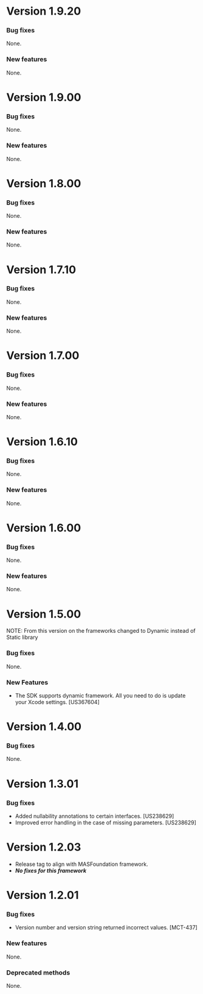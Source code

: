 # Version 1.9.20

### Bug fixes
None.

### New features
None.

# Version 1.9.00

### Bug fixes
None.

### New features
None.

# Version 1.8.00

### Bug fixes
None.

### New features
None.

# Version 1.7.10

### Bug fixes
None.

### New features
None.

# Version 1.7.00

### Bug fixes
None.

### New features
None.

# Version 1.6.10

### Bug fixes
None.

### New features
None.

# Version 1.6.00

### Bug fixes
None.

### New features
None.

# Version 1.5.00

NOTE: From this version on the frameworks changed to Dynamic instead of Static library

### Bug fixes
None.

### New Features
- The SDK supports dynamic framework. All you need to do is update your Xcode settings. [US367604]

# Version 1.4.00

### Bug fixes
None.

# Version 1.3.01

### Bug fixes
- Added nullability annotations to certain interfaces. [US238629]
- Improved error handling in the case of missing parameters. [US238629]

# Version 1.2.03

- Release tag to align with MASFoundation framework.
- ***No fixes for this framework***

# Version 1.2.01

### Bug fixes
- Version number and version string returned incorrect values. [MCT-437]

### New features

None.

### Deprecated methods

None.



 [mag]: https://docops.ca.com/mag
 [mas.ca.com]: http://mas.ca.com/
 [docs]: http://mas.ca.com/docs/
 [blog]: http://mas.ca.com/blog/

 [releases]: ../../releases
 [contributing]: /CONTRIBUTING.md
 [license-link]: /LICENSE

